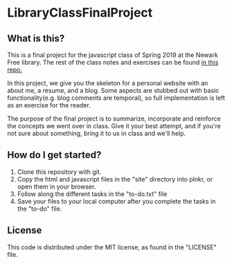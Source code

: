# LibraryClassFinalProject

## What is this?
This is a final project for the javascript class of Spring 2019 at the Newark Free library. The rest of the class notes and exercises can be found [in this repo.](https://github.com/patelaj94/JavascriptSpring2019)

In this project, we give you the skeleton for a personal website with an about me, a resume, and a blog. Some aspects are stubbed out with basic functionality(e.g. blog comments are temporal), so full implementation is left as an exercise for the reader. 

The purpose of the final project is to summarize, incorporate and reinforce the concepts we went over in class. Give it your best attempt, and if you're not sure about something, bring it to us in class and we'll help.

## How do I get started?

1. Clone this repository with git.
2. Copy the html and javascript files in the "site" directory into plnkr, or open them in your browser.
3. Follow along the different tasks in the "to-do.txt" file
4. Save your files to your local computer after you complete the tasks in the "to-do" file.

## License

This code is distributed under the MIT license, as found in the "LICENSE" file.